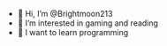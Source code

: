 - 👋 Hi, I’m @Brightmoon213
- 👀 I’m interested in gaming and reading
- 🌱 I want to learn programming

<!---
Brightmoon213/Brightmoon213 is a ✨ special ✨ repository because its `README.md` (this file) appears on your GitHub profile.
You can click the Preview link to take a look at your changes.
--->
